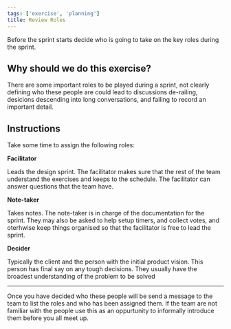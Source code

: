```yaml
---
tags: ['exercise', 'planning']
title: Review Roles
---
```


Before the sprint starts decide who is going to take on the key roles during
the sprint.

## Why should we do this exercise?

There are some important roles to be played during a sprint, not clearly
defining who these people are could lead to discussions de-railing, desicions
descending into long conversations, and failing to record an important detail.

## Instructions

Take some time to assign the following roles:

**Facilitator**

Leads the design sprint. The facilitator makes sure that the rest of the team
understand the exercises and keeps to the schedule. The facilitator can answer
questions that the team have.

**Note-taker**

Takes notes. The note-taker is in charge of the documentation for the sprint.
They may also be asked to help setup timers, and collect votes, and oterhwise
keep things organised so that the facilitator is free to lead the sprint.

**Decider**

Typically the client and the person with the initial product vision. This
person has final say on any tough decisions. They usually have the broadest
understanding of the problem to be solved

---
Once you have decided who these people will be send a message to the team to
list the roles and who has been assigned them. If the team are not familiar
with the people use this as an oppurtunity to informally introduce them before
you all meet up.
